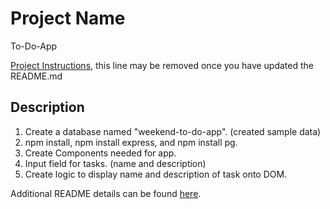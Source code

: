 # Project Name
To-Do-App

[Project Instructions](./INSTRUCTIONS.md), this line may be removed once you have updated the README.md

## Description

1. Create a database named "weekend-to-do-app". (created sample data)
2. npm install, npm install express, and npm install pg.
3. Create Components needed for app.
4. Input field for tasks. (name and description)
5. Create logic to display name and description of task onto DOM.
 


Additional README details can be found [here](https://github.com/PrimeAcademy/readme-template/blob/master/README.md).
